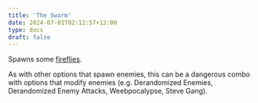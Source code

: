 ```yaml
---
title: 'The Swarm'
date: 2024-07-01T02:12:57+12:00
type: docs
draft: false
---
```


Spawns some [fireflies](https://noita.wiki.gg/wiki/Tulik%C3%A4rp%C3%A4nen).

As with other options that spawn enemies, this can be a dangerous combo with options that modify enemies (e.g. Derandomized Enemies, Derandomized Enemy Attacks, Weebpocalypse, Steve Gang).
